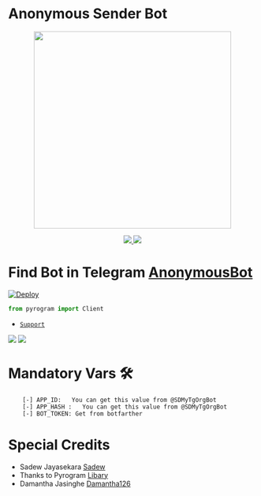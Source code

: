 # Anonymous Sender Bot

<p align="center"><a href="https://t.me/SDBOTs_Inifinity"><img src="https://telegra.ph/file/5e11cbce628b726b542eb.png" width="400"></a></p>

<p align="center">
  <a href="https://github.com/Sadew451/AnonymousSender.git/stargazers">
    <img src="https://img.shields.io/github/stars/Sadew451/AnonymousSender?style=social">

  </a>
  
  <a href="https://github.com/Sadew451/AnonymousSender.git/fork">
    <img src="https://img.shields.io/github/forks/Sadew451/AnonymousSender?label=Fork&style=social">

  </a>  
</p>

# Find Bot in Telegram [AnonymousBot](https://t.me/SDAnonymousBot)

[![Deploy](https://www.herokucdn.com/deploy/button.svg)](https://heroku.com/deploy?template=https://github.com/Sadew451/AnonymousSender)

```python
from pyrogram import Client
```

- [`Support`](https://t.me/SDBOTs_Inifinity)

<a href="https://t.me/SDBOTz"><img src="https://img.shields.io/badge/Join-Telegram%20Channel-red.svg?logo=Telegram"></a>
<a href="https://t.me/SDBOTs_Inifinity"><img src="https://img.shields.io/badge/Join-Telegram%20Group-blue.svg?logo=telegram"></a>

# Mandatory Vars 🛠

``` 
    [-] APP_ID:   You can get this value from @SDMyTgOrgBot
    [-] APP_HASH :   You can get this value from @SDMyTgOrgBot
    [-] BOT_TOKEN: Get from botfarther

```

# Special Credits

- Sadew Jayasekara [Sadew](https://t.me/Itz_Sadew)
- Thanks to Pyrogram [Libary](https://github.com/pyrogram/pyrogram)
- Damantha Jasinghe [Damantha126](https://github.com/Damantha126)
